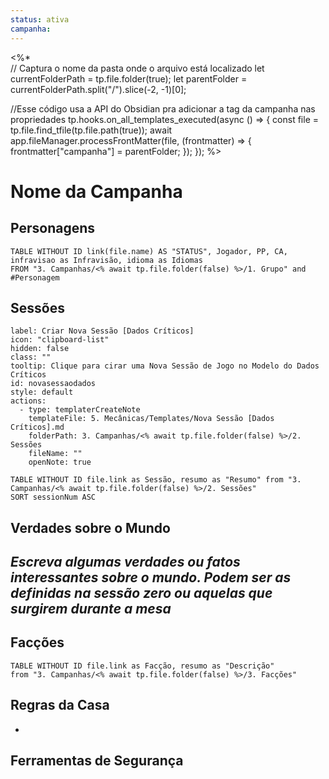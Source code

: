 ```yaml
---
status: ativa
campanha:
---
```

<%*  
// Captura o nome da pasta onde o arquivo está localizado
let currentFolderPath = tp.file.folder(true);
let parentFolder = currentFolderPath.split("/").slice(-2, -1)[0];

//Esse código usa a API do Obsidian pra adicionar a tag da campanha nas propriedades
	 tp.hooks.on_all_templates_executed(async () => {
	  const file = tp.file.find_tfile(tp.file.path(true));
	  await app.fileManager.processFrontMatter(file, (frontmatter) => {
    frontmatter["campanha"] = parentFolder;
	  });
	});
%>


# Nome da Campanha

## Personagens
```dataview
TABLE WITHOUT ID link(file.name) AS "STATUS", Jogador, PP, CA, infravisao as Infravisão, idioma as Idiomas
FROM "3. Campanhas/<% await tp.file.folder(false) %>/1. Grupo" and #Personagem 
```

## Sessões

```meta-bind-button
label: Criar Nova Sessão [Dados Críticos]
icon: "clipboard-list"
hidden: false
class: ""
tooltip: Clique para cirar uma Nova Sessão de Jogo no Modelo do Dados Críticos
id: novasessaodados
style: default
actions:
  - type: templaterCreateNote
    templateFile: 5. Mecânicas/Templates/Nova Sessão [Dados Críticos].md
    folderPath: 3. Campanhas/<% await tp.file.folder(false) %>/2. Sessões
    fileName: ""
    openNote: true
```

```dataview
TABLE WITHOUT ID file.link as Sessão, resumo as "Resumo" from "3. Campanhas/<% await tp.file.folder(false) %>/2. Sessões"
SORT sessionNum ASC
```


## Verdades sobre o Mundo
*Escreva algumas verdades ou fatos interessantes sobre o mundo. Podem ser as definidas na sessão zero ou aquelas que surgirem durante a mesa*
- 


## Facções

```dataview
TABLE WITHOUT ID file.link as Facção, resumo as "Descrição" 
from "3. Campanhas/<% await tp.file.folder(false) %>/3. Facções"
```

## Regras da Casa
- 

## Ferramentas de Segurança